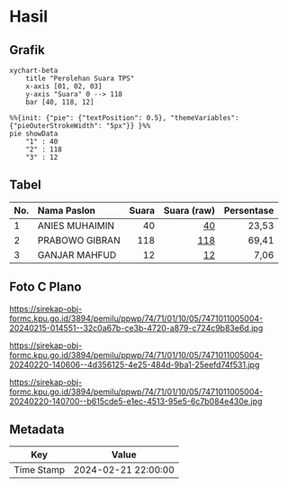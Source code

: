 # Hasil

## Grafik

```mermaid
xychart-beta
    title "Perolehan Suara TPS"
    x-axis [01, 02, 03]
    y-axis "Suara" 0 --> 118
    bar [40, 118, 12]
```

```mermaid
%%{init: {"pie": {"textPosition": 0.5}, "themeVariables": {"pieOuterStrokeWidth": "5px"}} }%%
pie showData
    "1" : 40
    "2" : 118
    "3" : 12
```

## Tabel

| No. | Nama Paslon    | Suara | Suara (raw) | Persentase |
|:--- |:-------------- | -----:| -----------:| ----------:|
| 1   | ANIES MUHAIMIN | 40    | [40][p-1]   | 23,53      |
| 2   | PRABOWO GIBRAN | 118   | [118][p-2]  | 69,41      |
| 3   | GANJAR MAHFUD  | 12    | [12][p-3]   | 7,06       |


[p-1]: https://github.com/gigit-pemilu/pemilu-2024-74-sulawesi-tenggara/blob/main/pilpres/hitung-suara/sub/74-sulawesi-tenggara/sub/71-kota-kendari/sub/01-mandonga/sub/1005-mandonga/sub/004-tps/sub/paslon-1.txt
[p-2]: https://github.com/gigit-pemilu/pemilu-2024-74-sulawesi-tenggara/blob/main/pilpres/hitung-suara/sub/74-sulawesi-tenggara/sub/71-kota-kendari/sub/01-mandonga/sub/1005-mandonga/sub/004-tps/sub/paslon-2.txt
[p-3]: https://github.com/gigit-pemilu/pemilu-2024-74-sulawesi-tenggara/blob/main/pilpres/hitung-suara/sub/74-sulawesi-tenggara/sub/71-kota-kendari/sub/01-mandonga/sub/1005-mandonga/sub/004-tps/sub/paslon-3.txt

## Foto C Plano

https://sirekap-obj-formc.kpu.go.id/3894/pemilu/ppwp/74/71/01/10/05/7471011005004-20240215-014551--32c0a67b-ce3b-4720-a879-c724c9b83e6d.jpg

https://sirekap-obj-formc.kpu.go.id/3894/pemilu/ppwp/74/71/01/10/05/7471011005004-20240220-140606--4d356125-4e25-484d-9ba1-25eefd74f531.jpg

https://sirekap-obj-formc.kpu.go.id/3894/pemilu/ppwp/74/71/01/10/05/7471011005004-20240220-140700--b615cde5-e1ec-4513-95e5-6c7b084e430e.jpg


## Metadata

| Key        | Value               |
| ---------- | ------------------- |
| Time Stamp | 2024-02-21 22:00:00 |



